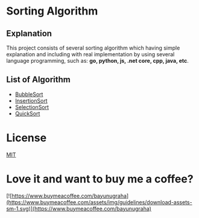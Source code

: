 # Sorting Algorithm

## Explanation

This project consists of several sorting algorithm which having simple explanation and including with real implementation by using several language programming, such as: **go, python, js, .net core, cpp, java, etc**.

## List of Algorithm

- [BubbleSort](./bubble-sort)
- [InsertionSort](./insertion-sort)
- [SelectionSort](./selection-sort)
- [QuickSort](./quick-sort)

# License

[MIT](./LICENSE)

# Love it and want to buy me a coffee?

[![https://www.buymeacoffee.com/bayunugraha](https://www.buymeacoffee.com/assets/img/guidelines/download-assets-sm-1.svg)](https://www.buymeacoffee.com/bayunugraha)
